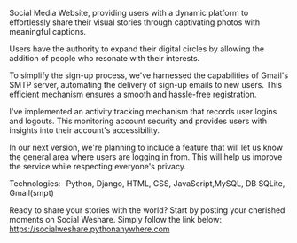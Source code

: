 Social Media Website, providing users with a dynamic platform to effortlessly share their visual stories through captivating photos with meaningful captions.

Users have the authority to expand their digital circles by allowing the addition of people who resonate with their interests.

To simplify the sign-up process, we've harnessed the capabilities of Gmail's SMTP server, automating the delivery of sign-up emails to new users. This efficient mechanism ensures a smooth and hassle-free registration.

I've implemented an activity tracking mechanism that records user logins and logouts. This monitoring account security and provides users with insights into their account's accessibility.

In our next version, we're planning to include a feature that will let us know the general area where users are logging in from. This will help us improve the service while respecting everyone's privacy.

Technologies:- Python, Django, HTML, CSS, JavaScript,MySQL, DB SQLite, Gmail(smpt)

Ready to share your stories with the world? Start by posting your cherished moments on Social Weshare. Simply follow the link below: https://socialweshare.pythonanywhere.com
